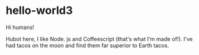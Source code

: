 # hello-world3

Hi humans!

Hubot here, I like Node. js and Coffeescript (that's what I'm made of!).
I've had tacos on the moon and find them far superior to Earth tacos.

